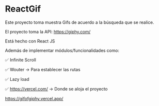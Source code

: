 # ReactGif

Este proyecto toma muestra Gifs de acuerdo a la búsqueda que se realice.

El proyecto toma la API: https://giphy.com/

Está hecho con React JS

Además de implementar módulos/funcionalidades como:

✅ Infinite Scroll

✅ Wouter -> Para establecer las rutas

✅ Lazy load

✅ https://vercel.com/ -> Donde se aloja el proyecto

https://gifofgiphy.vercel.app/